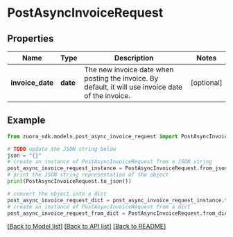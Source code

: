 # PostAsyncInvoiceRequest


## Properties

Name | Type | Description | Notes
------------ | ------------- | ------------- | -------------
**invoice_date** | **date** | The new invoice date when posting the invoice. By default, it will use invoice date of the invoice.  | [optional] 

## Example

```python
from zuora_sdk.models.post_async_invoice_request import PostAsyncInvoiceRequest

# TODO update the JSON string below
json = "{}"
# create an instance of PostAsyncInvoiceRequest from a JSON string
post_async_invoice_request_instance = PostAsyncInvoiceRequest.from_json(json)
# print the JSON string representation of the object
print(PostAsyncInvoiceRequest.to_json())

# convert the object into a dict
post_async_invoice_request_dict = post_async_invoice_request_instance.to_dict()
# create an instance of PostAsyncInvoiceRequest from a dict
post_async_invoice_request_from_dict = PostAsyncInvoiceRequest.from_dict(post_async_invoice_request_dict)
```
[[Back to Model list]](../README.md#documentation-for-models) [[Back to API list]](../README.md#documentation-for-api-endpoints) [[Back to README]](../README.md)


